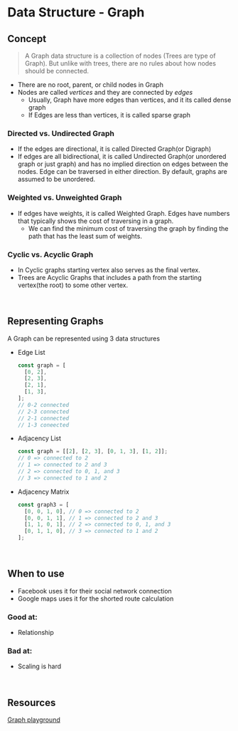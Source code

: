 # Data Structure - Graph

## Concept

> A Graph data structure is a collection of nodes (Trees are type of Graph). But unlike with trees, there are no rules about how nodes should be connected.

- There are no root, parent, or child nodes in Graph
- Nodes are called _vertices_ and they are connected by _edges_
  - Usually, Graph have more edges than vertices, and it its called dense graph
  - If Edges are less than vertices, it is called sparse graph

### Directed vs. Undirected Graph

- If the edges are directional, it is called Directed Graph(or Digraph)
- If edges are all bidirectional, it is called Undirected Graph(or unordered graph or just graph) and has no implied direction on edges between the nodes. Edge can be traversed in either direction. By default, graphs are assumed to be unordered.

### Weighted vs. Unweighted Graph

- If edges have weights, it is called Weighted Graph. Edges have numbers that typically shows the cost of traversing in a graph.
  - We can find the minimum cost of traversing the graph by finding the path that has the least sum of weights.

### Cyclic vs. Acyclic Graph

- In Cyclic graphs starting vertex also serves as the final vertex.
- Trees are Acyclic Graphs that includes a path from the starting vertex(the root) to some other vertex.

<br />

## Representing Graphs

A Graph can be represented using 3 data structures

- Edge List
  ```js
  const graph = [
    [0, 2],
    [2, 3],
    [2, 1],
    [1, 3],
  ];
  // 0-2 connected
  // 2-3 connected
  // 2-1 connected
  // 1-3 coneected
  ```
- Adjacency List
  ```js
  const graph = [[2], [2, 3], [0, 1, 3], [1, 2]];
  // 0 => connected to 2
  // 1 => connected to 2 and 3
  // 2 => connected to 0, 1, and 3
  // 3 => connected to 1 and 2
  ```
- Adjacency Matrix
  ```js
  const graph3 = [
    [0, 0, 1, 0], // 0 => connected to 2
    [0, 0, 1, 1], // 1 => connected to 2 and 3
    [1, 1, 0, 1], // 2 => connected to 0, 1, and 3
    [0, 1, 1, 0], // 3 => connected to 1 and 2
  ];
  ```

<br />

## When to use

- Facebook uses it for their social network connection
- Google maps uses it for the shorted route calculation

### Good at:

- Relationship

### Bad at:

- Scaling is hard

<br />

## Resources

[Graph playground](https://visualgo.net/en/graphds)
